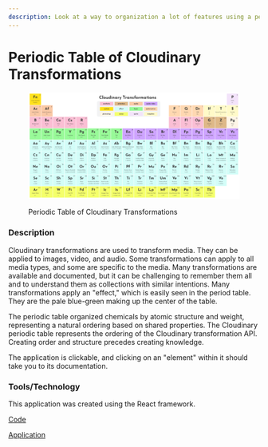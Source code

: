 ```yaml
---
description: Look at a way to organization a lot of features using a periodic table model.
---
```


# Periodic Table of Cloudinary Transformations

<figure><img src="../.gitbook/assets/period-table-cld.png" alt=""><figcaption><p>Periodic Table of Cloudinary Transformations</p></figcaption></figure>

### Description

Cloudinary transformations are used to transform media.  They can be applied to images, video, and audio. Some transformations can apply to all media types, and some are specific to the media.  Many transformations are available and documented, but it can be challenging to remember them all and to understand them as collections with similar intentions.  Many transformations apply an "effect," which is easily seen in the period table.  They are the pale blue-green making up the center of the table.&#x20;

The periodic table organized chemicals by atomic structure and weight, representing a natural ordering based on shared properties. The Cloudinary periodic table represents the ordering of the Cloudinary transformation API. Creating order and structure precedes creating knowledge.

The application is clickable, and clicking on an "element" within it should take you to its documentation.

### Tools/Technology

This application was created using the React framework.

[Code](https://github.com/rebeccapeltz/cld-periodic-table)

[Application](https://www.beckypeltz.me/cld-periodic-table/)

